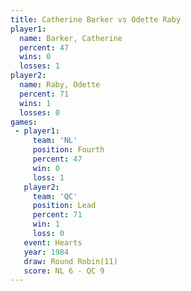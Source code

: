 ```yaml
---
title: Catherine Barker vs Odette Raby
player1:                 
  name: Barker, Catherine
  percent: 47            
  wins: 0                
  losses: 1              
player2:                 
  name: Raby, Odette     
  percent: 71            
  wins: 1                
  losses: 0              
games:
 - player1:          
     team: 'NL'      
     position: Fourth
     percent: 47     
     win: 0          
     loss: 1         
   player2:        
     team: 'QC'    
     position: Lead
     percent: 71   
     win: 1        
     loss: 0       
   event: Hearts        
   year: 1984           
   draw: Round Robin(11)
   score: NL 6 - QC 9   
---
```

